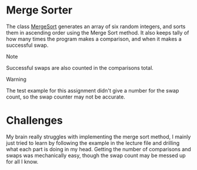 # **Merge Sorter**
The class [MergeSort](src/MergeSort.java) generates an array of six random integers, and sorts them in ascending order using the Merge Sort method. It also keeps tally of how many times the program makes a comparison, and when it makes a successful swap. 
>[!NOTE]
>Successful swaps are also counted in the comparisons total.

>[!WARNING]
>The test example for this assignment didn't give a number for the swap count, so the swap counter may not be accurate.
# **Challenges**
My brain really struggles with implementing the merge sort method, I mainly just tried to learn by following the example in the lecture file and drilling what each part is doing in my head. Getting the number of comparisons and swaps was mechanically easy, though the swap count may be messed up for all I know.
